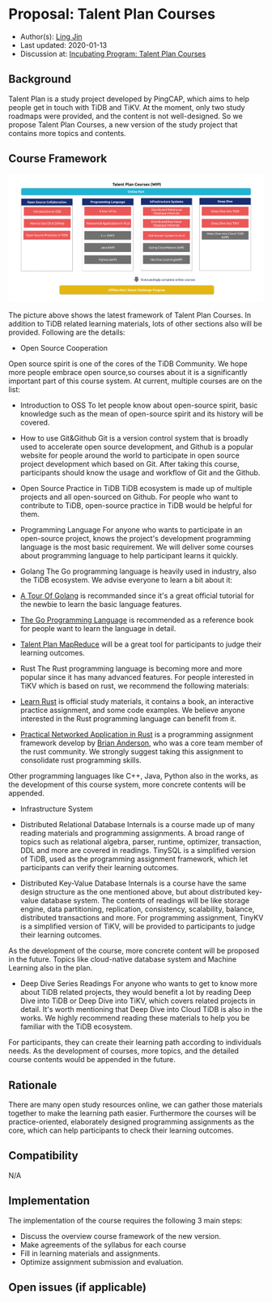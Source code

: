# Proposal: Talent Plan Courses

- Author(s): [Ling Jin](https://github.com/JinLingChristoher)
- Last updated: 2020-01-13
- Discussion at: [Incubating Program: Talent Plan Courses](https://github.com/pingcap/community/issues/130)

## Background

Talent Plan is a study project developed by PingCAP, which aims to help people get in touch with TiDB and TiKV. At the moment, only two study roadmaps were provided, and the content is not well-designed. So we propose Talent Plan Courses, a new version of the study project that contains more topics and contents.

## Course Framework

![course map](../media/rfc-talent-plan-courses.png)

The picture above shows the latest framework of Talent Plan Courses. In addition to TiDB related learning materials, lots of other sections also will be provided. Following are the details:

- Open Source Cooperation

Open source spirit is one of the cores of the TiDB Community. We hope more people embrace open source,so courses about it is a significantly important part of this course system. At current, multiple courses are on the list:

- Introduction to OSS
  To let people know about open-source spirit, basic knowledge such as the mean of open-source spirit and its history will be covered.

- How to use Git&Github
  Git is a version control system that is broadly used to accelerate open source development, and Github is a popular website for people around the world to participate in open source project development which based on Git. After taking this course, participants should know the usage and workflow of Git and the Github.

- Open Source Practice in TiDB
  TiDB ecosystem is made up of multiple projects and all open-sourced on Github. For people who want to contribute to TiDB, open-source practice in TiDB would be helpful for them.

- Programming Language
  For anyone who wants to participate in an open-source project, knows the project's development programming language is the most basic requirement. We will deliver some courses about programming language to help participant learns it quickly.

- Golang
  The Go programming language is heavily used in industry, also the TiDB ecosystem. We advise everyone to learn a bit about it:

- [A Tour Of Golang](https://tour.golang.org/) is recommanded since it's a great official tutorial for the newbie to learn the basic language features.
- [The Go Programming Language](http://www.gopl.io/) is recommended as a reference book for people want to learn the language in detail.
- [Talent Plan MapReduce](https://github.com/pingcap/talent-plan/tree/master/tidb/mapreduce) will be a great tool for participants to judge their learning outcomes.

- Rust
  The Rust programming language is becoming more and more popular since it has many advanced features. For people interested in TiKV which is based on rust, we recommend the following materials:

- [Learn Rust](https://www.rust-lang.org/learn) is official study materials, it contains a book, an interactive practice assignment, and some code examples. We believe anyone interested in the Rust programming language can benefit from it.
- [Practical Networked Application in Rust](https://github.com/pingcap/talent-plan/tree/master/rust) is a programming assignment framework develop by [Brian Anderson](https://github.com/brson), who was a core team member of the rust community. We strongly suggest taking this assignment to consolidate rust programming skills.

Other programming languages like C++, Java, Python also in the works, as the development of this course system, more concrete contents will be appended.

- Infrastructure System

- Distributed Relational Database Internals is a course made up of many reading materials and programming assignments. A broad range of topics such as relational algebra, parser, runtime, optimizer, transaction, DDL and more are covered in readings. TinySQL is a simplified version of TiDB, used as the programming assignment framework, which let participants can verify their learning outcomes.
- Distributed Key-Value Database Internals is a course have the same design structure as the one mentioned above, but about distributed key-value database system. The contents of readings will be like storage engine, data partitioning, replication, consistency, scalability, balance, distributed transactions and more. For programming assignment, TinyKV is a simplified version of TiKV, will be provided to participants to judge their learning outcomes.

As the development of the course, more concrete content will be proposed in the future. Topics like cloud-native database system and Machine Learning also in the plan.

- Deep Dive Series Readings
  For anyone who wants to get to know more about TiDB related projects, they would benefit a lot by reading Deep Dive into TiDB or Deep Dive into TiKV, which covers related projects in detail. It's worth mentioning that Deep Dive into Cloud TiDB is also in the works. We highly recommend reading these materials to help you be familiar with the TiDB ecosystem.

For participants, they can create their learning path according to individuals needs. As the development of courses, more topics, and the detailed course contents would be appended in the future.

## Rationale

There are many open study resources online, we can gather those materials together to make the learning path easier. Furthermore
the courses will be practice-oriented, elaborately designed programming assignments as the core, which can help participants to check their learning outcomes.

## Compatibility

N/A

## Implementation

The implementation of the course requires the following 3 main steps:

- Discuss the overview course framework of the new version.
- Make agreements of the syllabus for each course
- Fill in learning materials and assignments.
- Optimize assignment submission and evaluation.

## Open issues (if applicable)
